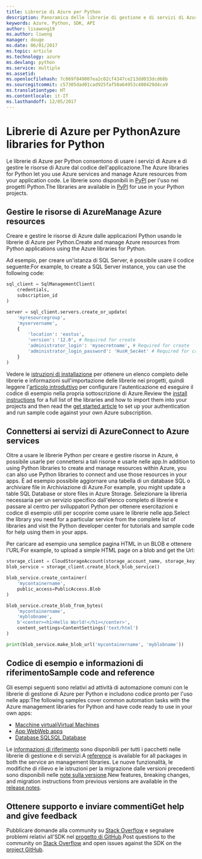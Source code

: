 ```yaml
---
title: Librerie di Azure per Python
description: Panoramica delle librerie di gestione e di servizi di Azure per Python
keywords: Azure, Python, SDK, API
author: lisawong19
ms.author: liwong
manager: douge
ms.date: 06/01/2017
ms.topic: article
ms.technology: azure
ms.devlang: python
ms.service: multiple
ms.assetid: 
ms.openlocfilehash: 7c069f849007ea2c02cf4347ce213dd033dcd68b
ms.sourcegitcommit: c57305dad01cad925faf50a64953c408429d4ca9
ms.translationtype: HT
ms.contentlocale: it-IT
ms.lasthandoff: 12/05/2017
---
```

# <a name="azure-libraries-for-python"></a><span data-ttu-id="0ceef-104">Librerie di Azure per Python</span><span class="sxs-lookup"><span data-stu-id="0ceef-104">Azure libraries for Python</span></span>

<span data-ttu-id="0ceef-105">Le librerie di Azure per Python consentono di usare i servizi di Azure e di gestire le risorse di Azure dal codice dell'applicazione.</span><span class="sxs-lookup"><span data-stu-id="0ceef-105">The Azure libraries for Python let you use Azure services and manage Azure resources from your application code.</span></span> <span data-ttu-id="0ceef-106">Le librerie sono disponibili in [PyPI](python-sdk-azure-install.md) per l'uso nei progetti Python.</span><span class="sxs-lookup"><span data-stu-id="0ceef-106">The libraries are available in [PyPI](python-sdk-azure-install.md) for use in your Python projects.</span></span>

## <a name="manage-azure-resources"></a><span data-ttu-id="0ceef-107">Gestire le risorse di Azure</span><span class="sxs-lookup"><span data-stu-id="0ceef-107">Manage Azure resources</span></span>

<span data-ttu-id="0ceef-108">Creare e gestire le risorse di Azure dalle applicazioni Python usando le librerie di Azure per Python.</span><span class="sxs-lookup"><span data-stu-id="0ceef-108">Create and manage Azure resources from Python applications using the Azure libraries for Python.</span></span>

<span data-ttu-id="0ceef-109">Ad esempio, per creare un'istanza di SQL Server, è possibile usare il codice seguente:</span><span class="sxs-lookup"><span data-stu-id="0ceef-109">For example, to create a SQL Server instance, you can use the following code:</span></span>

```python
sql_client = SqlManagementClient(
    credentials,
    subscription_id
)

server = sql_client.servers.create_or_update(
    'myresourcegroup',
    'myservername',
    {
        'location': 'eastus',
        'version': '12.0', # Required for create
        'administrator_login': 'mysecretname', # Required for create
        'administrator_login_password': 'HusH_Sec4et' # Required for create
    }
)
```

<span data-ttu-id="0ceef-110">Vedere le [istruzioni di installazione](python-sdk-azure-install.md) per ottenere un elenco completo delle librerie e informazioni sull'importazione delle librerie nei progetti, quindi leggere l'[articolo introduttivo](python-sdk-azure-get-started.yml) per configurare l'autenticazione ed eseguire il codice di esempio nella propria sottoscrizione di Azure.</span><span class="sxs-lookup"><span data-stu-id="0ceef-110">Review the [install instructions](python-sdk-azure-install.md) for a full list of the libraries and how to import them into your projects and then read the [get started article](python-sdk-azure-get-started.yml) to set up your authentication and run sample code against your own Azure subscription.</span></span>

## <a name="connect-to-azure-services"></a><span data-ttu-id="0ceef-111">Connettersi ai servizi di Azure</span><span class="sxs-lookup"><span data-stu-id="0ceef-111">Connect to Azure services</span></span>

<span data-ttu-id="0ceef-112">Oltre a usare le librerie Python per creare e gestire risorse in Azure, è possibile usarle per connettersi a tali risorse e usarle nelle app.</span><span class="sxs-lookup"><span data-stu-id="0ceef-112">In addition to using Python libraries to create and manage resources within Azure, you can also use Python libraries to connect and use those resources in your apps.</span></span> <span data-ttu-id="0ceef-113">È ad esempio possibile aggiornare una tabella di un database SQL o archiviare file in Archiviazione di Azure.</span><span class="sxs-lookup"><span data-stu-id="0ceef-113">For example, you might update a table SQL Database or store files in Azure Storage.</span></span> <span data-ttu-id="0ceef-114">Selezionare la libreria necessaria per un servizio specifico dall'elenco completo di librerie e passare al centro per sviluppatori Python per ottenere esercitazioni e codice di esempio utili per scoprire come usare le librerie nelle app.</span><span class="sxs-lookup"><span data-stu-id="0ceef-114">Select the library you need for a particular service from the complete list of libraries and visit the Python developer center for tutorials and sample code for help using them in your apps.</span></span>

<span data-ttu-id="0ceef-115">Per caricare ad esempio una semplice pagina HTML in un BLOB e ottenere l'URL:</span><span class="sxs-lookup"><span data-stu-id="0ceef-115">For example, to upload a simple HTML page on a blob and get the Url:</span></span>

```python
storage_client = CloudStorageAccount(storage_account_name, storage_key)
blob_service = storage_client.create_block_blob_service()

blob_service.create_container(
    'mycontainername',
    public_access=PublicAccess.Blob
)

blob_service.create_blob_from_bytes(
    'mycontainername',
    'myblobname',
    b'<center><h1>Hello World!</h1></center>',
    content_settings=ContentSettings('text/html')
)

print(blob_service.make_blob_url('mycontainername', 'myblobname'))
```

## <a name="sample-code-and-reference"></a><span data-ttu-id="0ceef-116">Codice di esempio e informazioni di riferimento</span><span class="sxs-lookup"><span data-stu-id="0ceef-116">Sample code and reference</span></span>
<span data-ttu-id="0ceef-117">Gli esempi seguenti sono relativi ad attività di automazione comuni con le librerie di gestione di Azure per Python e includono codice pronto per l'uso nelle app:</span><span class="sxs-lookup"><span data-stu-id="0ceef-117">The following samples cover common automation tasks with the Azure management libraries for Python and have code ready to use in your own apps:</span></span>
- [<span data-ttu-id="0ceef-118">Macchine virtuali</span><span class="sxs-lookup"><span data-stu-id="0ceef-118">Virtual Machines</span></span>](python-sdk-azure-virtual-machine-samples.md)
- [<span data-ttu-id="0ceef-119">App Web</span><span class="sxs-lookup"><span data-stu-id="0ceef-119">Web apps</span></span>](python-sdk-azure-web-apps-samples.md)
- [<span data-ttu-id="0ceef-120">Database SQL</span><span class="sxs-lookup"><span data-stu-id="0ceef-120">SQL Database</span></span>](python-sdk-azure-sql-database-samples.md)

<span data-ttu-id="0ceef-121">Le [informazioni di riferimento](/python/api/overview/azure) sono disponibili per tutti i pacchetti nelle librerie di gestione e di servizi.</span><span class="sxs-lookup"><span data-stu-id="0ceef-121">A [reference](/python/api/overview/azure) is available for all packages in both the service an management libraries.</span></span> <span data-ttu-id="0ceef-122">Le nuove funzionalità, le modifiche di rilievo e le istruzioni per la migrazione dalle versioni precedenti sono disponibili nelle [note sulla versione](python-sdk-azure-release-notes.md).</span><span class="sxs-lookup"><span data-stu-id="0ceef-122">New features, breaking changes, and migration instructions from previous versions are available in the [release notes](python-sdk-azure-release-notes.md).</span></span> 

## <a name="get-help-and-give-feedback"></a><span data-ttu-id="0ceef-123">Ottenere supporto e inviare commenti</span><span class="sxs-lookup"><span data-stu-id="0ceef-123">Get help and give feedback</span></span>

<span data-ttu-id="0ceef-124">Pubblicare domande alla community su [Stack Overflow](http://stackoverflow.com/questions/tagged/azure-sdk-python) e segnalare problemi relativi all'SDK nel [progetto di GitHub](https://github.com/Azure/azure-sdk-for-python).</span><span class="sxs-lookup"><span data-stu-id="0ceef-124">Post questions to the community on [Stack Overflow](http://stackoverflow.com/questions/tagged/azure-sdk-python) and open issues against the SDK on the [project GitHub](https://github.com/Azure/azure-sdk-for-python).</span></span>
